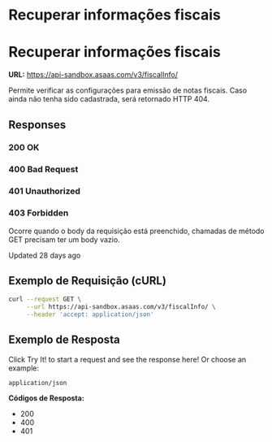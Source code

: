 # Recuperar informações fiscais

# Recuperar informações fiscais

**URL:** https://api-sandbox.asaas.com/v3/fiscalInfo/

Permite verificar as configurações para emissão de notas fiscais. Caso ainda não tenha sido cadastrada, será retornado HTTP 404.

## Responses

### 200 OK

### 400 Bad Request

### 401 Unauthorized

### 403 Forbidden
Ocorre quando o body da requisição está preenchido, chamadas de método GET precisam ter um body vazio.

Updated 28 days ago

## Exemplo de Requisição (cURL)

```bash
curl --request GET \
     --url https://api-sandbox.asaas.com/v3/fiscalInfo/ \
     --header 'accept: application/json'
```

## Exemplo de Resposta

Click Try It! to start a request and see the response here! Or choose an example:

`application/json`

**Códigos de Resposta:**
- 200
- 400
- 401